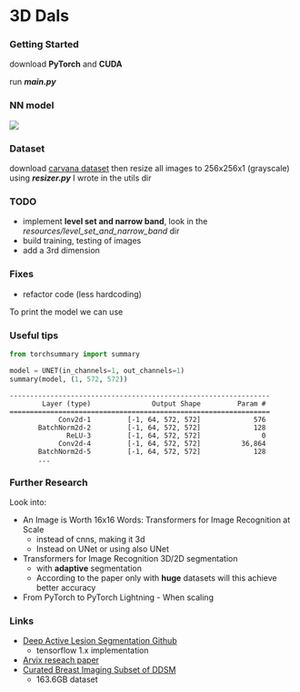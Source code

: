 # 3D Dals

### Getting Started
download **PyTorch** and **CUDA**

run ***main.py***

### NN model

![](https://github.com/ahatamiz/dals/raw/master/Images/DALS_Framework.png)

### Dataset

download [carvana dataset](https://www.kaggle.com/c/carvana-image-masking-challenge/data) then resize all images to 256x256x1 (grayscale) 
using ***resizer.py*** I wrote in the utils dir

### TODO
* implement **level set and narrow band**,  look in the *resources/level_set_and_narrow_band* dir
* build training, testing of images
* add a 3rd dimension

### Fixes

* refactor code (less hardcoding)

To print the model we can use

### Useful tips

```python
from torchsummary import summary

model = UNET(in_channels=1, out_channels=1)
summary(model, (1, 572, 572))
```

```
----------------------------------------------------------------
        Layer (type)               Output Shape         Param #
================================================================
            Conv2d-1         [-1, 64, 572, 572]             576
       BatchNorm2d-2         [-1, 64, 572, 572]             128
              ReLU-3         [-1, 64, 572, 572]               0
            Conv2d-4         [-1, 64, 572, 572]          36,864
       BatchNorm2d-5         [-1, 64, 572, 572]             128
       ...
```

### Further Research
 Look into: 
 * An Image is Worth 16x16 Words: Transformers for Image Recognition at Scale 
    * instead of cnns, making it 3d
    * Instead on UNet or using also UNet
 *  Transformers for Image Recognition 3D/2D segmentation
    * with **adaptive** segmentation
    * According to the paper only with **huge** datasets will this achieve better accuracy
 * From PyTorch to PyTorch Lightning - When scaling   


### Links

* [Deep Active Lesion Segmentation Github](https://github.com/ahatamiz/dals)
    * tensorflow 1.x implementation
* [Arvix reseach paper](https://arxiv.org/pdf/1908.06933.pdf)    
* [Curated Breast Imaging Subset of DDSM](https://wiki.cancerimagingarchive.net/display/Public/CBIS-DDSM)
    * 163.6GB dataset
